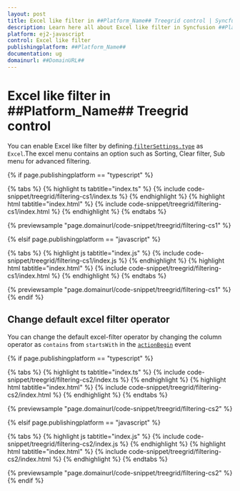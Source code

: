 ```yaml
---
layout: post
title: Excel like filter in ##Platform_Name## Treegrid control | Syncfusion
description: Learn here all about Excel like filter in Syncfusion ##Platform_Name## Treegrid control of Syncfusion Essential JS 2 and more.
platform: ej2-javascript
control: Excel like filter 
publishingplatform: ##Platform_Name##
documentation: ug
domainurl: ##DomainURL##
---
```


# Excel like filter in ##Platform_Name## Treegrid control

You can enable Excel like filter by defining.[`filterSettings.type`](../../api/treegrid/filterSettingsModel/#type) as `Excel`.The excel menu contains an option such as Sorting, Clear filter, Sub menu for advanced filtering.

{% if page.publishingplatform == "typescript" %}

 {% tabs %}
{% highlight ts tabtitle="index.ts" %}
{% include code-snippet/treegrid/filtering-cs1/index.ts %}
{% endhighlight %}
{% highlight html tabtitle="index.html" %}
{% include code-snippet/treegrid/filtering-cs1/index.html %}
{% endhighlight %}
{% endtabs %}
        
{% previewsample "page.domainurl/code-snippet/treegrid/filtering-cs1" %}

{% elsif page.publishingplatform == "javascript" %}

{% tabs %}
{% highlight js tabtitle="index.js" %}
{% include code-snippet/treegrid/filtering-cs1/index.js %}
{% endhighlight %}
{% highlight html tabtitle="index.html" %}
{% include code-snippet/treegrid/filtering-cs1/index.html %}
{% endhighlight %}
{% endtabs %}

{% previewsample "page.domainurl/code-snippet/treegrid/filtering-cs1" %}
{% endif %}

## Change default excel filter operator

You can change the default excel-filter operator by changing the column operator as `contains` from `startsWith` in the [`actionBegin`](../../api/treegrid/#actionBegin) event

{% if page.publishingplatform == "typescript" %}

 {% tabs %}
{% highlight ts tabtitle="index.ts" %}
{% include code-snippet/treegrid/filtering-cs2/index.ts %}
{% endhighlight %}
{% highlight html tabtitle="index.html" %}
{% include code-snippet/treegrid/filtering-cs2/index.html %}
{% endhighlight %}
{% endtabs %}
        
{% previewsample "page.domainurl/code-snippet/treegrid/filtering-cs2" %}

{% elsif page.publishingplatform == "javascript" %}

{% tabs %}
{% highlight js tabtitle="index.js" %}
{% include code-snippet/treegrid/filtering-cs2/index.js %}
{% endhighlight %}
{% highlight html tabtitle="index.html" %}
{% include code-snippet/treegrid/filtering-cs2/index.html %}
{% endhighlight %}
{% endtabs %}

{% previewsample "page.domainurl/code-snippet/treegrid/filtering-cs2" %}
{% endif %}